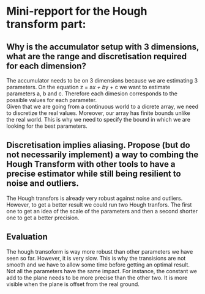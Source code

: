 # Mini-repport for the Hough transform part:
## Why is the accumulator setup with 3 dimensions, what are the range and discretisation required for each dimension?
The accumulator needs to be on 3 dimensions because we are estimating 3 parameters. On the equation z = a*x + b*y + c we want to estimate parameters a, b and c. Therefore each dimesion corresponds to the possible values for each parameter.   
Given that we are going from a continuous world to a dicrete array, we need to discretize the real values. Moreover, our array has finite bounds unlike the real world. This is why we need to specify the bound in which we are looking for the best parameters.

## Discretisation implies aliasing. Propose (but do not necessarily implement) a way to combing the Hough Transform with other tools to have a precise estimator while still being resilient to noise and outliers.
The Hough transfors is already very robust against noise and outliers. However, to get a better result we could run two Hough tranfors. The first one to get an idea of the scale of the parameters and then a second shorter one to get a better precision.

## Evaluation
The hough transoform is way more robust than other parameters we have seen so far. However, it is very slow. This is why the transisions are not smooth and we have to allow some time before getting an optimal result. Not all the parameters have the same impact. For instance, the constant we add to the plane needs to be more precise than the other two. It is more visible when the plane is offset from the real ground.